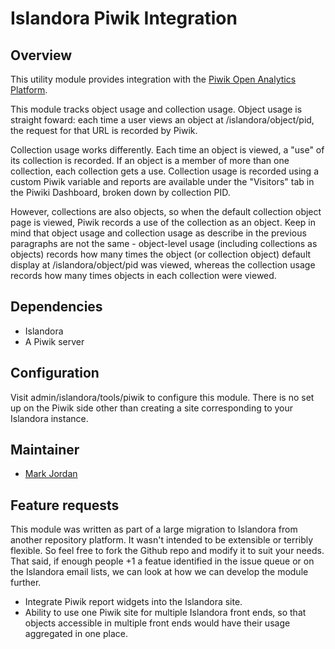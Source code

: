 # Islandora Piwik Integration

## Overview

This utility module provides integration with the [Piwik Open Analytics Platform](http://piwik.org/).

This module tracks object usage and collection usage. Object usage is straight foward: each time a user views an object at /islandora/object/pid, the request for that URL is recorded by Piwik.

Collection usage works differently. Each time an object is viewed, a "use" of its collection is recorded. If an object is a member of more than one collection, each collection gets a use. Collection usage is recorded using a custom Piwik variable and reports are available under the "Visitors" tab in the Piwiki Dashboard, broken down by collection PID.

However, collections are also objects, so when the default collection object page is viewed, Piwik records a use of the collection as an object. Keep in mind that object usage and collection usage as describe in the previous paragraphs are not the same - object-level usage (including collections as objects) records how many times the object (or collection object) default display at /islandora/object/pid was viewed, whereas the collection usage records how many times objects in each collection were viewed.

## Dependencies

* Islandora
* A Piwik server

## Configuration

Visit admin/islandora/tools/piwik to configure this module. There is no set up on the Piwik side other than creating a site corresponding to your Islandora instance.

## Maintainer

* [Mark Jordan](https://github.com/mjordan)

## Feature requests

This module was written as part of a large migration to Islandora from another repository platform. It wasn't intended to be extensible or terribly flexible. So feel free to fork the Github repo and modify it to suit your needs. That said, if enough people +1 a featue identified in the issue queue or on the Islandora email lists, we can look at how we can develop the module further.

* Integrate Piwik report widgets into the Islandora site.
* Ability to use one Piwik site for multiple Islandora front ends, so that objects accessible in multiple front ends would have their usage aggregated in one place.



